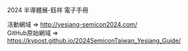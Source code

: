 2024 半導體展-鈺祥 電子手冊  

活動網域 => http://yesiang-semicon2024.com/  
GitHub原始網域 => https://kypost.github.io/2024SemiconTaiwan_Yesiang_Guide/
